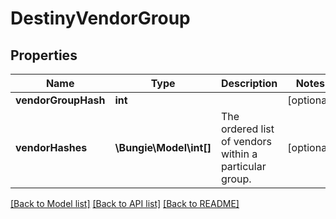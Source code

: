 # DestinyVendorGroup

## Properties
Name | Type | Description | Notes
------------ | ------------- | ------------- | -------------
**vendorGroupHash** | **int** |  | [optional] 
**vendorHashes** | **\Bungie\Model\int[]** | The ordered list of vendors within a particular group. | [optional] 

[[Back to Model list]](../README.md#documentation-for-models) [[Back to API list]](../README.md#documentation-for-api-endpoints) [[Back to README]](../README.md)


